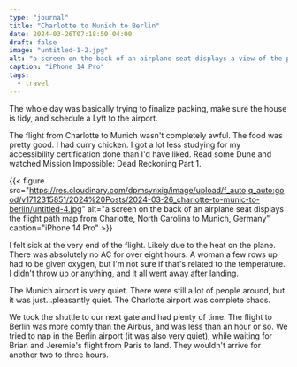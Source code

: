 ```yaml
---
type: "journal"
title: "Charlotte to Munich to Berlin"
date: 2024-03-26T07:18:50-04:00
draft: false
image: "untitled-1-2.jpg"
alt: "a screen on the back of an airplane seat displays a view of the plane from the tail"
caption: "iPhone 14 Pro"
tags:
  - travel
---
```


The whole day was basically trying to finalize packing, make sure the house is tidy, and schedule a Lyft to the airport.

The flight from Charlotte to Munich wasn't completely awful. The food was pretty good. I had curry chicken. I got a lot less studying for my accessibility certification done than I'd have liked. Read some Dune and watched Mission Impossible: Dead Reckoning Part 1.

{{< figure src="https://res.cloudinary.com/dpmsynxig/image/upload/f_auto,q_auto:good/v1712315851/2024%20Posts/2024-03-26_charlotte-to-munic-to-berlin/untitled-4.jpg" alt="a screen on the back of an airplane seat displays the flight path map from Charlotte, North Carolina to Munich, Germany" caption="iPhone 14 Pro" >}}

I felt sick at the very end of the flight. Likely due to the heat on the plane. There was absolutely no AC for over eight hours. A woman a few rows up had to be given oxygen, but I'm not sure if that's related to the temperature. I didn't throw up or anything, and it all went away after landing.

The Munich airport is very quiet. There were still a lot of people around, but it was just...pleasantly quiet. The Charlotte airport was complete chaos.

We took the shuttle to our next gate and had plenty of time. The flight to Berlin was more comfy than the Airbus, and was less than an hour or so. We tried to nap in the Berlin airport (it was also very quiet), while waiting for Brian and Jeremie's flight from Paris to land. They wouldn't arrive for another two to three hours.
